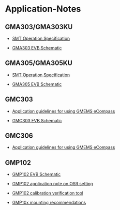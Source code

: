 # Application-Notes

## GMA303/GMA303KU

* [SMT Operation Specification](https://github.com/GlobalMEMS/Application-Notes/blob/master/GC-OP-YY01(A.2)%20SMT%E6%89%93%E4%BB%B6%E4%BD%9C%E6%A5%AD%E8%A6%8F%E7%AF%84.pdf)

* [GMA303 EVB Schematic](https://github.com/GlobalMEMS/Application-Notes/blob/master/GMA303EVB.pdf)

## GMA305/GMA305KU

* [SMT Operation Specification](https://github.com/GlobalMEMS/Application-Notes/blob/master/GC-OP-YY01(A.2)%20SMT%E6%89%93%E4%BB%B6%E4%BD%9C%E6%A5%AD%E8%A6%8F%E7%AF%84.pdf)

* [GMA305 EVB Schematic](https://github.com/GlobalMEMS/Application-Notes/blob/master/GMA305EVB.pdf)

## GMC303

* [Application guidelines for using GMEMS eCompass](https://github.com/GlobalMEMS/Application-Notes/blob/master/Application%20guidelines%20for%20using%20GMEMS%20eCompass%20V1.0.pdf)

* [GMC303 EVB Schematic](https://github.com/GlobalMEMS/Application-Notes/blob/master/GMC303EVB.pdf)

## GMC306

* [Application guidelines for using GMEMS eCompass](https://github.com/GlobalMEMS/Application-Notes/blob/master/Application%20guidelines%20for%20using%20GMEMS%20eCompass%20V1.0.pdf)


## GMP102

* [GMP102 EVB Schematic](https://github.com/GlobalMEMS/Application-Notes/blob/master/GMP102EVB.pdf)

* [GMP102 application note on OSR setting](https://github.com/GlobalMEMS/Application-Notes/blob/master/GMP102%20Application%20Note%20on%20OSR%20setting%20V1.0.pdf)

* [GMP102 calibration verification tool](https://github.com/GlobalMEMS/Application-Notes/blob/master/GMP102_Calibration_Verification_Tool.xlsx)

* [GMP10x mounting recommendations](https://github.com/GlobalMEMS/Application-Notes/blob/master/GMP10x%20Mounting%20Recommendations.pdf)
